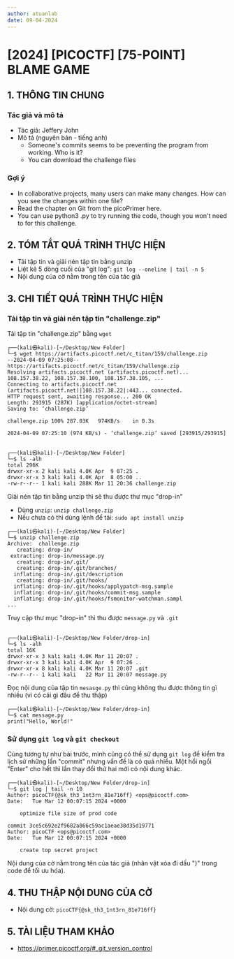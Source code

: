 ```yaml
---
author: atuanlab
date: 09-04-2024
---
```


# [2024] [PICOCTF] [75-POINT] BLAME GAME

## 1. THÔNG TIN CHUNG 

### Tác giả và mô tả
- Tác giả: Jeffery John
- Mô tả (nguyên bản - tiếng anh)
    - Someone's commits seems to be preventing the program from working. Who is it?
    - You can download the challenge files

### Gợi ý
- In collaborative projects, many users can make many changes. How can you see the changes within one file?
- Read the chapter on Git from the picoPrimer here.
- You can use python3 <file>.py to try running the code, though you won't need to for this challenge.

## 2. TÓM TẮT QUÁ TRÌNH THỰC HIỆN 
- Tải tập tin và giải nén tập tin bằng unzip
- Liệt kê 5 dòng cuối của "git log": `git log --oneline | tail -n 5`
- Nội dung của cờ nằm trong tên của tác giả


## 3. CHI TIẾT QUÁ TRÌNH THỰC HIỆN 

### Tải tập tin và giải nén tập tin "challenge.zip"

Tải tập tin "challenge.zip" bằng `wget`

```
┌──(kali㉿kali)-[~/Desktop/New Folder]
└─$ wget https://artifacts.picoctf.net/c_titan/159/challenge.zip
--2024-04-09 07:25:08--  https://artifacts.picoctf.net/c_titan/159/challenge.zip
Resolving artifacts.picoctf.net (artifacts.picoctf.net)... 108.157.38.22, 108.157.38.100, 108.157.38.105, ...
Connecting to artifacts.picoctf.net (artifacts.picoctf.net)|108.157.38.22|:443... connected.
HTTP request sent, awaiting response... 200 OK
Length: 293915 (287K) [application/octet-stream]
Saving to: ‘challenge.zip’

challenge.zip 100% 287.03K   974KB/s    in 0.3s        

2024-04-09 07:25:10 (974 KB/s) - ‘challenge.zip’ saved [293915/293915]

                                                        
┌──(kali㉿kali)-[~/Desktop/New Folder]
└─$ ls -alh 
total 296K
drwxr-xr-x 2 kali kali 4.0K Apr  9 07:25 .
drwxr-xr-x 3 kali kali 4.0K Apr  8 05:00 ..
-rw-r--r-- 1 kali kali 288K Mar 11 20:36 challenge.zip
```

Giải nén tập tin bằng unzip thì sẽ thu được thư mục "drop-in"
- Dùng `unzip`: `unzip challenge.zip`
- Nếu chưa có thì dùng lệnh để tải: `sudo apt install unzip`

```                                      
┌──(kali㉿kali)-[~/Desktop/New Folder]
└─$ unzip challenge.zip 
Archive:  challenge.zip
   creating: drop-in/
 extracting: drop-in/message.py      
   creating: drop-in/.git/
   creating: drop-in/.git/branches/
  inflating: drop-in/.git/description  
   creating: drop-in/.git/hooks/
  inflating: drop-in/.git/hooks/applypatch-msg.sample  
  inflating: drop-in/.git/hooks/commit-msg.sample  
  inflating: drop-in/.git/hooks/fsmonitor-watchman.sampl
...
```

Truy cập thư mục "drop-in" thì thu được `message.py` và `.git`
```
                                                        
┌──(kali㉿kali)-[~/Desktop/New Folder/drop-in]
└─$ ls -alh       
total 16K
drwxr-xr-x 3 kali kali 4.0K Mar 11 20:07 .
drwxr-xr-x 3 kali kali 4.0K Apr  9 07:26 ..
drwxr-xr-x 8 kali kali 4.0K Mar 11 20:07 .git
-rw-r--r-- 1 kali kali   22 Mar 11 20:07 message.py

```

Đọc nội dung của tập tin `mesasge.py` thì cũng không thu được thông tin gì nhiều (vì có cái gì đâu để thu thập)

```
┌──(kali㉿kali)-[~/Desktop/New Folder/drop-in]
└─$ cat message.py 
print("Hello, World!"
```

### Sử dụng `git log` và `git checkout`

Cùng tương tự như bài trước, mình cũng có thể sử dụng `git log` để kiểm tra lịch sử những lần "commit" nhưng vấn đề là có quá nhiều. Một hồi ngồi "Enter" cho hết thì lần thay đổi thứ hai mới có nội dung khác. 

```
┌──(kali㉿kali)-[~/Desktop/New Folder/drop-in]
└─$ git log | tail -n 10
Author: picoCTF{@sk_th3_1nt3rn_81e716ff} <ops@picoctf.com>
Date:   Tue Mar 12 00:07:15 2024 +0000

    optimize file size of prod code

commit 3ce5c692e2f9682a866c59ac1aeae38d35d19771
Author: picoCTF <ops@picoctf.com>
Date:   Tue Mar 12 00:07:15 2024 +0000

    create top secret project

```

Nội dung của cờ nằm trong tên của tác giả (nhân vật xóa đi dấu ")" trong code để tối ưu hóa).

##  4. THU THẬP NỘI DUNG CỦA CỜ 
- Nội dung cờ: `picoCTF{@sk_th3_1nt3rn_81e716ff}`

## 5. TÀI LIỆU THAM KHẢO
- https://primer.picoctf.org/#_git_version_control